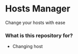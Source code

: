 # Hosts Manager #

Change your hosts with ease

### What is this repository for? ###

* Changing host